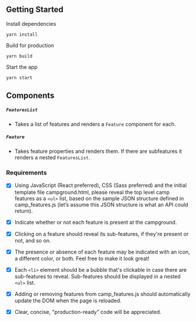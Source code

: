 ## Getting Started
Install dependencies
```
yarn install
```

Build for production
```
yarn build
```

Start the app

```
yarn start
```

## Components

##### ```FeaturesList```
  - Takes a list of features and renders a `Feature` component for each.
  
##### ```Feature```
  - Takes feature properties and renders them. If there are subfeatures it renders a nested `FeaturesList`.

### Requirements

- [x] Using JavaScript (React preferred), CSS (Sass preferred) and the initial
template file campground.html, please reveal the top level camp features as a `<ul>` list, based on the sample JSON structure defined in camp_features.js
(let’s assume this JSON structure is what an API could return).

- [x] Indicate whether or not each feature is present at the campground. 

- [x] Clicking on a feature should reveal its sub-features, if they're present or
not, and so on.

- [x] The presence or absence of each feature may be indicated with an icon, a different color, or both. Feel free to make it look great!

- [x] Each `<li>` element should be a bubble that's clickable in case there are sub-features to reveal. Sub-features should be displayed in a nested `<ul>` list.

- [x] Adding or removing features from camp_features.js should automatically update the
DOM when the page is reloaded.

- [x] Clear, concise, "production-ready" code will be appreciated.